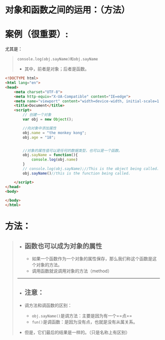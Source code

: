 # 对象和函数之间的运用：（方法）

# 案例（很重要）:

尤其是：

> `console.log(obj.sayName)和obj.sayName`
>
> - 其中，前者是对象；后者是函数。

```html
<!DOCTYPE html>
<html lang="en">
<head>
    <meta charset="UTF-8">
    <meta http-equiv="X-UA-Compatible" content="IE=edge">
    <meta name="viewport" content="width=device-width, initial-scale=1.0">
    <title>Document</title>
    <script>
        // 创建一个对象
        var obj = new Object();

        //向对象中添加属性
        obj.name = "the monkey kong";
        obj.age = "18";


        //对象的属性值可以是任何的数据类型，也可以是一个函数。
        obj.sayName = function(){
            console.log(obj.name)
        }
        // console.log(obj.sayName);//This is the object being called.
        obj.sayName()//this is the function being called.

    </script>
</head>
<body>
    
</body>
</html>
```

# 方法：

> - ## 函数也可以成为对象的属性
>
>   - 如果一个函数作为一个对象的属性保存，那么我们称这个函数是这个对象的方法。
>   - 调用函数就说调用对象的方法（method）
>
> -----
>
> - ## 注意：
>
> - 调方法和调函数的区别：
>
>   - `obj.sayName()`是调方法：主要是因为有一个==点==
>   - `fun()`是调函数：是因为没有点，也就是没有从属关系。
>
> - 但是，它们最后的结果是一样的。（只是名称上有区别）
